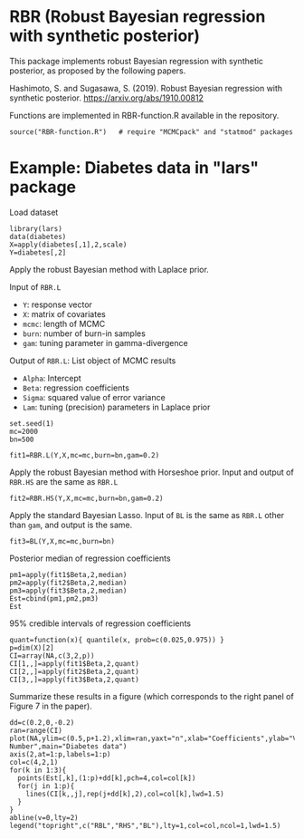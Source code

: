 # RBR (Robust Bayesian regression with synthetic posterior)

This package implements robust Bayesian regression with synthetic posterior, as proposed by the following papers.

Hashimoto, S. and Sugasawa, S. (2019). Robust Bayesian regression with synthetic posterior. https://arxiv.org/abs/1910.00812

Functions are implemented in RBR-function.R available in the repository.

```{r}
source("RBR-function.R")   # require "MCMCpack" and "statmod" packages
```


# Example: Diabetes data in "lars" package
Load dataset
```{r}
library(lars)
data(diabetes)
X=apply(diabetes[,1],2,scale)
Y=diabetes[,2]
```

Apply the robust Bayesian method with Laplace prior.

Input of `RBR.L`

- `Y`: response vector 
- `X`: matrix of covariates 
- `mcmc`: length of MCMC
- `burn`: number of burn-in samples 
- `gam`: tuning parameter in gamma-divergence

Output of `RBR.L`: List object of MCMC results

- `Alpha`: Intercept 
- `Beta`: regression coefficients
- `Sigma`: squared value of error variance
- `Lam`: tuning (precision) parameters in Laplace prior 

```{r}
set.seed(1)  
mc=2000
bn=500

fit1=RBR.L(Y,X,mc=mc,burn=bn,gam=0.2)
```

Apply the robust Bayesian method with Horseshoe prior.
Input and output of `RBR.HS` are the same as `RBR.L`


```{r}
fit2=RBR.HS(Y,X,mc=mc,burn=bn,gam=0.2)
```

Apply the standard Bayesian Lasso.
Input of `BL` is the same as `RBR.L` other than `gam`, and output is the same.

```{r}
fit3=BL(Y,X,mc=mc,burn=bn)
```


Posterior median of regression coefficients
```{r}
pm1=apply(fit1$Beta,2,median)
pm2=apply(fit2$Beta,2,median)
pm3=apply(fit3$Beta,2,median)
Est=cbind(pm1,pm2,pm3)
Est
```

95% credible intervals of regression coefficients
```{r}
quant=function(x){ quantile(x, prob=c(0.025,0.975)) }
p=dim(X)[2]
CI=array(NA,c(3,2,p))
CI[1,,]=apply(fit1$Beta,2,quant)
CI[2,,]=apply(fit2$Beta,2,quant)
CI[3,,]=apply(fit3$Beta,2,quant)
```

Summarize these results in a figure (which corresponds to the right panel of Figure 7 in the paper).

```{r}
dd=c(0.2,0,-0.2)
ran=range(CI)
plot(NA,ylim=c(0.5,p+1.2),xlim=ran,yaxt="n",xlab="Coefficients",ylab="Variable Number",main="Diabetes data")
axis(2,at=1:p,labels=1:p)
col=c(4,2,1)
for(k in 1:3){
  points(Est[,k],(1:p)+dd[k],pch=4,col=col[k])
  for(j in 1:p){
    lines(CI[k,,j],rep(j+dd[k],2),col=col[k],lwd=1.5)
  }
}
abline(v=0,lty=2)
legend("topright",c("RBL","RHS","BL"),lty=1,col=col,ncol=1,lwd=1.5)
```
